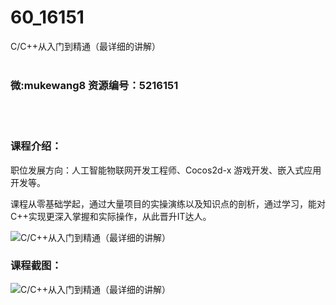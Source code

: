 # 60_16151
C/C++从入门到精通（最详细的讲解）
<br/></br>
<h3>微:mukewang8 资源编号：5216151</h3>
<br/></br>
<h3>课程介绍：</h3>
<p>职位发展方向：人工智能物联网开发工程师、Cocos2d-x 游戏开发、嵌入式应用开发等。</p>
<p>课程从零基础学起，通过大量项目的实操演练以及知识点的剖析，通过学习，能对C++实现更深入掌握和实际操作，从此晋升IT达人。</p>
<p><img src="https://www.ko996.com/wp-content/uploads/img/2020/11/2-44-300x174.png" alt="C/C++从入门到精通（最详细的讲解）"></p>
<div class="info-desc">
<h3>课程截图：</h3>
<p><img src="https://www.ko996.com/wp-content/uploads/img/2020/11/2-45.png" alt="C/C++从入门到精通（最详细的讲解）"></p>


			
</div>
